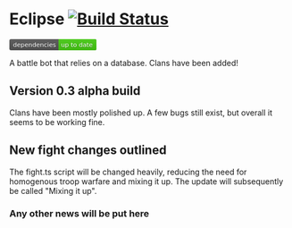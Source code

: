 # Eclipse [![Build Status](https://travis-ci.org/dwyl/esta.svg?branch=master)](https://travis-ci.org/dwyl/esta) 
<?xml version="1.0"?>
<svg xmlns="http://www.w3.org/2000/svg" width="156" height="20">
<linearGradient id="a" x2="0" y2="100%">
    <stop offset="0" stop-color="#bbb" stop-opacity=".1"/>
    <stop offset="1" stop-opacity=".1"/>
</linearGradient>
<rect rx="3" width="156" height="20" fill="#555"/>
<rect rx="3" x="88" width="68" height="20" fill="#4c1"/>
<path fill="#4c1" d="M88 0h4v20h-4z"/>
<rect rx="3" width="156" height="20" fill="url(#a)"/>
<g fill="#fff" text-anchor="middle" font-family="DejaVu Sans,Verdana,Geneva,sans-serif" font-size="11">
    <text x="45" y="15" fill="#010101" fill-opacity=".3">dependencies</text>
    <text x="45" y="14">dependencies</text>
    <text x="121" y="15" fill="#010101" fill-opacity=".3">up to date</text>
    <text x="121" y="14">up to date</text>
</g>
</svg>

A battle bot that relies on a database. Clans have been added! 

## Version 0.3 alpha build
Clans have been mostly polished up. A few bugs still exist, but overall it seems to be working fine.

## New fight changes outlined
The fight.ts script will be changed heavily, reducing the need for homogenous troop warfare and mixing it up. The update will subsequently be called "Mixing it up". 

### Any other news will be put here
